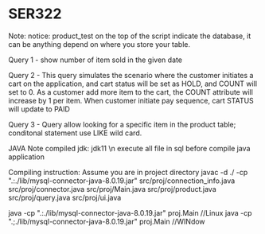 # SER322

Note:
notice: product_test on the top of the script indicate the database, it can be anything depend on where you store your table.

Query 1 - show number of item sold in the given date

Query 2 - This query simulates the scenario where the customer initiates a cart on the application, and cart status will be set as HOLD, and COUNT will set to 0. As a customer add more item to the cart, the COUNT attribute will increase by 1 per item. When customer initiate pay sequence, cart STATUS will update to PAID

Query 3 - Query allow looking for a specific item in the product table; conditonal statement use LIKE wild card.

JAVA Note
compiled jdk: jdk11 \n
execute all file in sql before compile java application

Compiling instruction:
Assume you are in project directory
  javac -d ./ -cp ".:./lib/mysql-connector-java-8.0.19.jar" src/proj/connection_info.java src/proj/connector.java src/proj/Main.java src/proj/product.java src/proj/query.java src/proj/ui.java

  java -cp ".:./lib/mysql-connector-java-8.0.19.jar" proj.Main      //Linux
  java -cp ".;./lib/mysql-connector-java-8.0.19.jar" proj.Main      //WINdow
